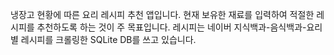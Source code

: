 냉장고 현황에 따른 요리 레시피 추천 앱입니다.
현재 보유한 재료를 입력하여 적절한 레시피를 추천하도록 하는 것이 주 목표입니다.
레시피는 네이버 지식백과-음식백과-요리별 레시피를 크롤링한 SQLite DB를 쓰고 있습니다.
